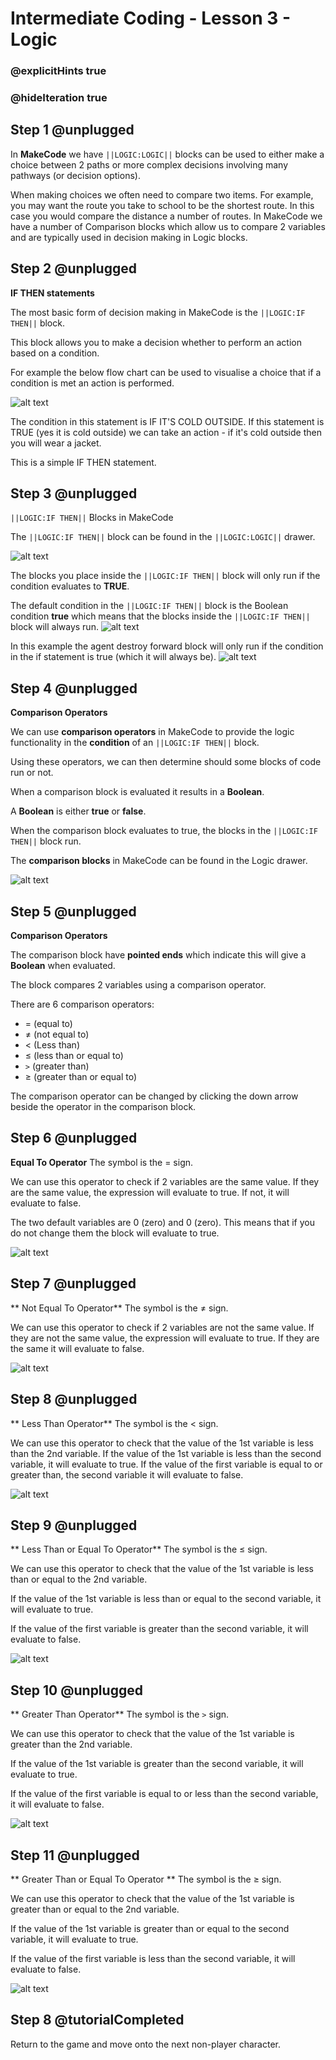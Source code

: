 # Intermediate Coding - Lesson 3 - Logic
### @explicitHints true
### @hideIteration true

## Step 1 @unplugged
In **MakeCode** we have ``||LOGIC:LOGIC||`` blocks can be used to either make a choice between 2 paths or more complex decisions involving many pathways (or decision options).

When making choices we often need to compare two items. For example, you may want the route you take to school to be the shortest route. In this case you would compare the distance a number of routes. In MakeCode we have a number of Comparison blocks which allow us to compare 2 variables and are typically used in decision making in Logic blocks.

## Step 2 @unplugged
**IF THEN statements**

The most basic form of decision making in MakeCode is the ``||LOGIC:IF THEN||`` block.

This block allows you to make a decision whether to perform an action based on a condition.

For example the below flow chart can be used to visualise a choice that if a condition is met an action is performed.

![alt text](https://intermediatev3.codingcredentials.com/Lesson3/3/images/1.png?raw=true "IFTHEN")

The condition in this statement is IF IT'S COLD OUTSIDE. If this statement is TRUE (yes it is cold outside) we can take an action - if it's cold outside then you will wear a jacket.

This is a simple IF THEN statement.

## Step 3 @unplugged
``||LOGIC:IF THEN||`` Blocks in MakeCode

The ``||LOGIC:IF THEN||`` block can be found in the ``||LOGIC:LOGIC||`` drawer.

![alt text](https://intermediatev3.codingcredentials.com/Lesson3/3/images/2.jpg?raw=true "IF THEN")

The blocks you place inside the ``||LOGIC:IF THEN||`` block will only run if the condition evaluates to **TRUE**.

The default condition in the ``||LOGIC:IF THEN||`` block is the Boolean condition **true** which means that the blocks inside the ``||LOGIC:IF THEN||`` block will always run.
![alt text](https://intermediatev3.codingcredentials.com/Lesson3/3/images/3.png?raw=true "IF THEN")

In this example the agent destroy forward block will only run if the condition in the if statement is true (which it will always be).
![alt text](https://intermediatev3.codingcredentials.com/Lesson3/3/images/4.png?raw=true "IF THEN")

## Step 4 @unplugged
**Comparison Operators**

We can use **comparison operators** in MakeCode to provide the logic functionality in the **condition** of an ``||LOGIC:IF THEN||``  block.

Using these operators, we can then determine should some blocks of code run or not.

When a comparison block is evaluated it results in a **Boolean**.

A **Boolean** is either **true** or **false**.

When the comparison block evaluates to true, the blocks in the ``||LOGIC:IF THEN||``  block run.

The **comparison blocks** in MakeCode can be found in the Logic drawer.

![alt text](https://intermediatev3.codingcredentials.com/Lesson3/3/images/5.jpg?raw=true "Comparison")

## Step 5 @unplugged
**Comparison Operators**

The comparison block have **pointed ends** which indicate this will give a **Boolean** when evaluated.

The block compares 2 variables using a comparison operator.

There are 6 comparison operators:

- = (equal to)
- ≠ (not equal to)
- < (Less than)
- ≤ (less than or equal to)
- `>` (greater than)
- ≥ (greater than or equal to)

The comparison operator can be changed by clicking the down arrow beside the operator in the comparison block.

## Step 6 @unplugged
**Equal To Operator**
The symbol is the = sign.

We can use this operator to check if 2 variables are the same value. If they are the same value, the expression will evaluate to true. If not, it will evaluate to false.

The two default variables are 0 (zero) and 0 (zero). This means that if you do not change them the block will evaluate to true.

![alt text](https://intermediatev3.codingcredentials.com/Lesson3/3/images/6.png?raw=true "EqualTo")

## Step 7 @unplugged
** Not Equal To Operator**
The symbol is the ≠ sign.

We can use this operator to check if 2 variables are not the same value. If they are not the same value, the expression will evaluate to true. If they are the same it will evaluate to false.

![alt text](https://intermediatev3.codingcredentials.com/Lesson3/3/images/7.png?raw=true "NotEqualTo")

## Step 8 @unplugged
** Less Than Operator**
The symbol is the < sign.

We can use this operator to check that the value of the 1st variable is less than the 2nd variable. If the value of the 1st variable is less than the second variable, it will evaluate to true.
If the value of the first variable is equal to or greater than, the second variable it will evaluate to false.

![alt text](https://intermediatev3.codingcredentials.com/Lesson3/3/images/8.png?raw=true "LessThan")

## Step 9 @unplugged
** Less Than or Equal To Operator**
The symbol is the ≤ sign. 

We can use this operator to check that the value of the 1st variable is less than or equal to the 2nd variable. 

If the value of the 1st variable is less than or equal to the second variable, it will evaluate to true. 

If the value of the first variable is greater than the second variable, it will evaluate to false.


![alt text](https://intermediatev3.codingcredentials.com/Lesson3/3/images/9.png?raw=true "LessThan")

## Step 10 @unplugged
** Greater Than Operator**
The symbol is the `>` sign. 

We can use this operator to check that the value of the 1st variable is greater than the 2nd variable. 

If the value of the 1st variable is greater than the second variable, it will evaluate to true. 

If the value of the first variable is equal to or less than the second variable, it will evaluate to false.


![alt text](https://intermediatev3.codingcredentials.com/Lesson3/3/images/10.png?raw=true "LessThan")

## Step 11 @unplugged
** Greater Than or Equal To Operator **
The symbol is the ≥ sign.

We can use this operator to check that the value of the 1st variable is greater than or equal to the 2nd variable. 

If the value of the 1st variable is greater than or equal to the second variable, it will evaluate to true. 

If the value of the first variable is less than the second variable, it will evaluate to false.

![alt text](https://intermediatev3.codingcredentials.com/Lesson3/3/images/11.png?raw=true "LessThan")

## Step 8 @tutorialCompleted
Return to the game and move onto the next non-player character.